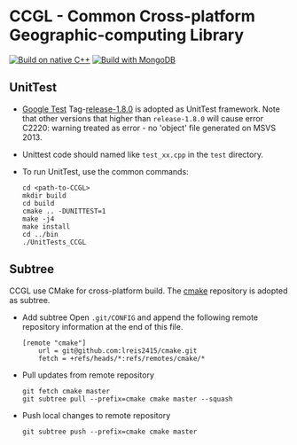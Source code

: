 # CCGL - Common Cross-platform Geographic-computing Library


[![Build on native C++](https://github.com/crazyzlj/CCGL/actions/workflows/cmake_builds.yml/badge.svg)](https://github.com/crazyzlj/CCGL/actions/workflows/cmake_builds.yml)
[![Build with MongoDB](https://github.com/crazyzlj/CCGL/actions/workflows/cmake_builds_with-mongodb.yml/badge.svg)](https://github.com/crazyzlj/CCGL/actions/workflows/cmake_builds_with-mongodb.yml)


## UnitTest
+ [Google Test](https://github.com/google/googletest) Tag-[release-1.8.0](https://github.com/google/googletest/tree/release-1.8.0) is adopted as UnitTest framework. Note that other versions that higher than `release-1.8.0` will cause error C2220: warning treated as error - no 'object' file generated on MSVS 2013.
+ Unittest code should named like `test_xx.cpp` in the `test` directory.
+ To run UnitTest, use the common commands:

  ```
  cd <path-to-CCGL>
  mkdir build
  cd build
  cmake .. -DUNITTEST=1
  make -j4
  make install
  cd ../bin
  ./UnitTests_CCGL
   ```

## Subtree

CCGL use CMake for cross-platform build. The [cmake](https://github.com/lreis2415/cmake) repository is adopted as subtree.

+ Add subtree
Open `.git/CONFIG` and append the following remote repository
information at the end of this file.

  ```
  [remote "cmake"]
      url = git@github.com:lreis2415/cmake.git
      fetch = +refs/heads/*:refs/remotes/cmake/*
  ```

+ Pull updates from remote repository

  ```
  git fetch cmake master
  git subtree pull --prefix=cmake cmake master --squash
  ```

+ Push local changes to remote repository

  ```
  git subtree push --prefix=cmake cmake master
  ```
